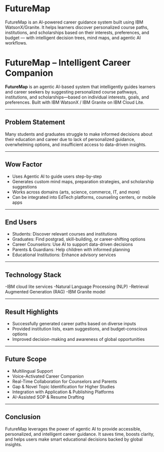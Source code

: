 # FutureMap
FutureMap is an AI-powered career guidance system built using IBM WatsonX/Granite. It helps learners discover personalized course paths, institutions, and scholarships based on their interests, preferences, and budget — with intelligent decision trees, mind maps, and agentic AI workflows.


# FutureMap – Intelligent Career Companion

**FutureMap** is an agentic AI-based system that intelligently guides learners and career seekers by suggesting personalized course pathways, institutions, and scholarships—based on individual interests, goals, and preferences. Built with IBM WatsonX / IBM Granite on IBM Cloud Lite.

---

## Problem Statement

Many students and graduates struggle to make informed decisions about their education and career due to lack of personalized guidance, overwhelming options, and insufficient access to data-driven insights.

---

## Wow Factor

- Uses Agentic AI to guide users step-by-step  
- Generates custom mind maps, preparation strategies, and scholarship suggestions  
- Works across domains (arts, science, commerce, IT, and more)  
- Can be integrated into EdTech platforms, counseling centers, or mobile apps

---

## End Users

- Students: Discover relevant courses and institutions  
- Graduates: Find postgrad, skill-building, or career-shifting options  
- Career Counselors: Use AI to support data-driven decisions  
- Parents & Guardians: Help children with informed planning  
- Educational Institutions: Enhance advisory services  


---

## Technology Stack

-IBM cloud lite services
-Natural Language Processing (NLP)
-Retrieval Augmented Generation (RAG)
-IBM Granite model

 


---

## Result Highlights

- Successfully generated career paths based on diverse inputs  
- Provided institution lists, exam suggestions, and budget-conscious options  
- Improved decision-making and awareness of global opportunities

---

## Future Scope

- Multilingual Support  
- Voice-Activated Career Companion  
- Real-Time Collaboration for Counselors and Parents  
- Gap & Novel Topic Identification for Higher Studies  
- Integration with Application & Publishing Platforms  
- AI-Assisted SOP & Resume Drafting

---

## Conclusion

FutureMap leverages the power of agentic AI to provide accessible, personalized, and intelligent career guidance. It saves time, boosts clarity, and helps users make smart educational decisions backed by global insights.



